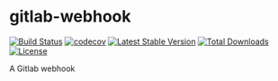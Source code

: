 # gitlab-webhook

[![Build Status](https://travis-ci.org/eustatos/gitlab-webhook.svg?branch=master)](https://travis-ci.org/eustatos/gitlab-webhook) [![codecov](https://codecov.io/gh/eustatos/gitlab-webhook/branch/master/graph/badge.svg)](https://codecov.io/gh/eustatos/gitlab-webhook)
[![Latest Stable Version](https://poser.pugx.org/eustatos/gitlab-webhook/v/stable)](https://packagist.org/packages/eustatos/gitlab-webhook)
[![Total Downloads](https://poser.pugx.org/eustatos/gitlab-webhook/downloads)](https://packagist.org/packages/eustatos/gitlab-webhook)
[![License](https://poser.pugx.org/eustatos/gitlab-webhook/license)](https://packagist.org/packages/eustatos/gitlab-webhook)

A Gitlab webhook
